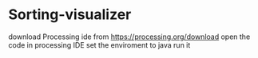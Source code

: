# Sorting-visualizer
download Processing ide from https://processing.org/download
open the code in processing IDE
set the enviroment to java
run it
